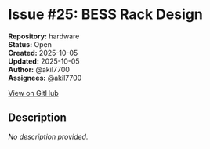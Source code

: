 # Issue #25: BESS Rack Design

**Repository:** hardware  
**Status:** Open  
**Created:** 2025-10-05  
**Updated:** 2025-10-05  
**Author:** @akil7700  
**Assignees:** @akil7700  

[View on GitHub](https://github.com/Simtestlab/hardware/issues/25)

## Description

*No description provided.*